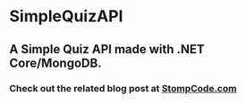 # SimpleQuizAPI

## A Simple Quiz API made with .NET Core/MongoDB.

### Check out the related blog post at [StompCode.com](http://stompcode.com/?p=171)
